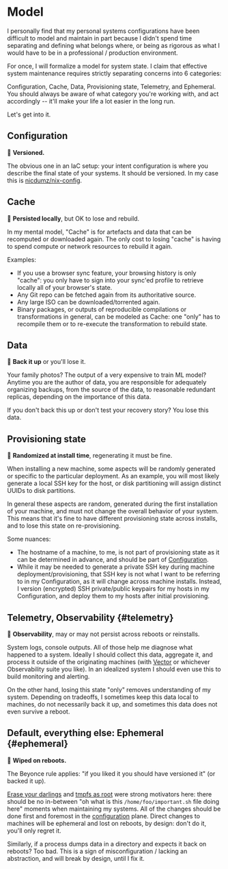 # Model

I personally find that my personal systems configurations have been difficult to model and maintain
in part because I didn't spend time separating and defining what belongs where, or being as rigorous
as what I would have to be in a professional / production environment.

For once, I will formalize a model for system state. I claim that effective system maintenance
requires strictly separating concerns into 6 categories:

Configuration, Cache, Data, Provisioning state, Telemetry, and Ephemeral. You should always be aware
of what category you're working with, and act accordingly -- it'll make your life a lot easier in
the long run.

Let's get into it.

## Configuration

:memo: **Versioned.**

The obvious one in an IaC setup: your intent configuration is where you describe the final state of
your systems. It should be versioned. In my case this is
[nicdumz/nix-config](https://github.com/nicdumz/nix-config).

## Cache

:memo: **Persisted locally**, but OK to lose and rebuild.

In my mental model, "Cache" is for artefacts and data that can be recomputed or downloaded again.
The only cost to losing "cache" is having to spend compute or network resources to rebuild it again.

Examples:

- If you use a browser sync feature, your browsing history is only "cache": you only have to sign
  into your sync'ed profile to retrieve locally all of your browser's state.
- Any Git repo can be fetched again from its authoritative source.
- Any large ISO can be downloaded/torrented again.
- Binary packages, or outputs of reproducible compilations or transformations in general, can be
  modeled as Cache: one "only" has to recompile them or to re-execute the transformation to rebuild
  state.

## Data

:memo: **Back it up** or you'll lose it.

Your family photos? The output of a very expensive to train ML model? Anytime you are the author of
data, you are responsible for adequately organizing backups, from the source of the data, to
reasonable redundant replicas, depending on the importance of this data.

If you don't back this up or don't test your recovery story? You lose this data.

## Provisioning state

:memo: **Randomized at install time**, regenerating it must be fine.

When installing a new machine, some aspects will be randomly generated or specific to the particular
deployment. As an example, you will most likely generate a local SSH key for the host, or disk
partitioning will assign distinct UUIDs to disk partitions.

In general these aspects are random, generated during the first installation of your machine, and
must not change the overall behavior of your system. This means that it's fine to have different
provisioning state across installs, and to lose this state on re-provisioning.

Some nuances:

- The hostname of a machine, to me, is not part of provisioning state as it can be determined in
  advance, and should be part of [Configuration](#configuration).
- While it may be needed to generate a private SSH key during machine deployment/provisioning, that
  SSH key is not what I want to be referring to in my Configuration, as it will change across
  machine installs. Instead, I version (encrypted) SSH private/public keypairs for my hosts in my
  Configuration, and deploy them to my hosts after initial provisioning.

## Telemetry, Observability {#telemetry}

:memo: **Observability**, may or may not persist across reboots or reinstalls.

System logs, console outputs. All of those help me diagnose what happened to a system. Ideally I
should collect this data, aggregate it, and process it outside of the originating machines (with
[Vector](https://vector.dev/) or whichever Observability suite you like). In an idealized system I
should even use this to build monitoring and alerting.

On the other hand, losing this state "only" removes understanding of my system. Depending on
tradeoffs, I sometimes keep this data local to machines, do not necessarily back it up, and
sometimes this data does not even survive a reboot.

## Default, everything else: Ephemeral {#ephemeral}

:memo: **Wiped on reboots.**

The Beyonce rule applies: "if you liked it you should have versioned it" (or backed it up).

[Erase your darlings](https://grahamc.com/blog/erase-your-darlings/) and
[tmpfs as root](https://elis.nu/blog/2020/05/nixos-tmpfs-as-root/) were strong motivators here:
there should be no in-between "oh what is this `/home/foo/important.sh` file doing here" moments
when maintaining my systems. All of the changes should be done first and foremost in the
[configuration](#configuration) plane. Direct changes to machines will be ephemeral and lost on
reboots, by design: don't do it, you'll only regret it.

Similarly, if a process dumps data in a directory and expects it back on reboots? Too bad. This is a
sign of misconfiguration / lacking an abstraction, and will break by design, until I fix it.
